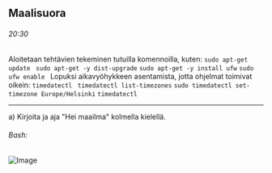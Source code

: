 Maalisuora
---
###### 20:30 
Aloitetaan tehtävien tekeminen tutuilla komennoilla, kuten: ```sudo apt-get update ``` ``` sudo apt-get -y dist-upgrade ``` ``` sudo apt-get -y install ufw ``` ```sudo ufw enable ``` Lopuksi aikavyöhykkeen asentamista, jotta ohjelmat toimivat oikein: ```timedatectl ``` ```timedatectl list-timezones``` ``` sudo timedatectl set-timezone Europe/Helsinki ```
```timedatectl ```

-----
a) Kirjoita ja aja "Hei maailma" kolmella kielellä.

###### Bash:
![Image](https://github.com/user-attachments/assets/8040ee9a-708e-48af-97d9-f1d94c2fd50d)

